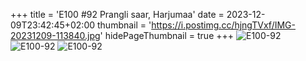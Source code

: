 +++
title = 'E100 #92 Prangli saar, Harjumaa'
date = 2023-12-09T23:42:45+02:00
thumbnail = 'https://i.postimg.cc/hjngTVxf/IMG-20231209-113840.jpg'
hidePageThumbnail = true
+++
![E100-92](https://i.postimg.cc/zXGzxwQh/IMG-20231209-104526.jpg)
![E100-92](https://i.postimg.cc/nr0HHMXM/IMG-20231209-124309.jpg)
![E100-92](https://i.postimg.cc/hjngTVxf/IMG-20231209-113840.jpg)